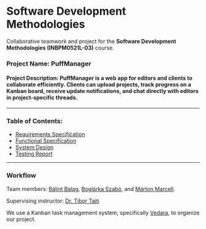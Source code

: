 # Software Development Methodologies

Collaborative teamwork and project for the **Software Development Methodologies (INBPM0521L-03)** course.

### Project Name: PuffManager
#### Project Description: PuffManager is a web app for editors and clients to collaborate efficiently. Clients can upload projects, track progress on a Kanban board, receive update notifications, and chat directly with editors in project-specific threads.


---

### Table of Contents:
- [Requirements Specification](docs/kovspec.md)  
- [Functional Specification](docs/funkspec.md)  
- [System Design](docs/rendszerterv.md)  
- [Testing Report](#)

---

### Workflow
Team members: [Bálint Balag](https://github.com/datwalkerv), [Boglárka Szabó](https://github.com/bogiszabo30), and [Márton Marcell](https://github.com/MarcellMarton26).

Supervising instructor: [Dr. Tibor Tajti](https://github.com/gitjuzer)

We use a Kanban task management system, specifically [Vedara](https://agi-kanban.vedara.net/board/189), to organize our project.
